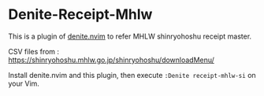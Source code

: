 # Denite-Receipt-Mhlw

This is a plugin of [denite.nvim](https://github.com/Shougo/denite.nvim) to refer MHLW shinryohoshu receipt master.

CSV files from : https://shinryohoshu.mhlw.go.jp/shinryohoshu/downloadMenu/

Install denite.nvim and this plugin, then execute `:Denite receipt-mhlw-si` on your Vim.
